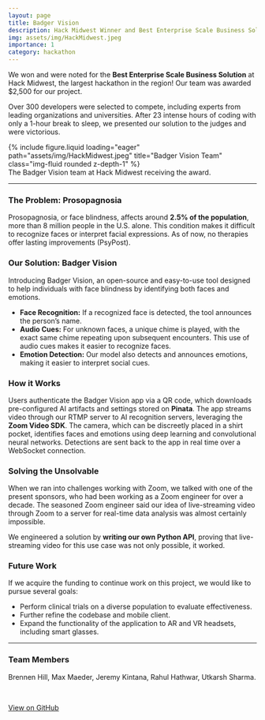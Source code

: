 ```yaml
---
layout: page
title: Badger Vision
description: Hack Midwest Winner and Best Enterprise Scale Business Solution
img: assets/img/HackMidwest.jpeg
importance: 1
category: hackathon
---
```


We won and were noted for the **Best Enterprise Scale Business Solution** at Hack Midwest, the largest hackathon in the region! Our team was awarded $2,500 for our project.

Over 300 developers were selected to compete, including experts from leading organizations and universities. After 23 intense hours of coding with only a 1-hour break to sleep, we presented our solution to the judges and were victorious.

<div class="row">
    <div class="col-sm mt-3 mt-md-0">
        {% include figure.liquid loading="eager" path="assets/img/HackMidwest.jpeg" title="Badger Vision Team" class="img-fluid rounded z-depth-1" %}
    </div>
</div>
<div class="caption">
    The Badger Vision team at Hack Midwest receiving the award.
</div>

---

### The Problem: Prosopagnosia

Prosopagnosia, or face blindness, affects around **2.5% of the population**, more than 8 million people in the U.S. alone. This condition makes it difficult to recognize faces or interpret facial expressions. As of now, no therapies offer lasting improvements (PsyPost).

### Our Solution: Badger Vision

Introducing Badger Vision, an open-source and easy-to-use tool designed to help individuals with face blindness by identifying both faces and emotions.

- **Face Recognition:** If a recognized face is detected, the tool announces the person’s name.
- **Audio Cues:** For unknown faces, a unique chime is played, with the exact same chime repeating upon subsequent encounters. This use of audio cues makes it easier to recognize faces.
- **Emotion Detection:** Our model also detects and announces emotions, making it easier to interpret social cues.

### How it Works

Users authenticate the Badger Vision app via a QR code, which downloads pre-configured AI artifacts and settings stored on **Pinata**. The app streams video through our RTMP server to AI recognition servers, leveraging the **Zoom Video SDK**. The camera, which can be discreetly placed in a shirt pocket, identifies faces and emotions using deep learning and convolutional neural networks. Detections are sent back to the app in real time over a WebSocket connection.

### Solving the Unsolvable

When we ran into challenges working with Zoom, we talked with one of the present sponsors, who had been working as a Zoom engineer for over a decade. The seasoned Zoom engineer said our idea of live-streaming video through Zoom to a server for real-time data analysis was almost certainly impossible.

We engineered a solution by **writing our own Python API**, proving that live-streaming video for this use case was not only possible, it worked.

### Future Work

If we acquire the funding to continue work on this project, we would like to pursue several goals:

- Perform clinical trials on a diverse population to evaluate effectiveness.
- Further refine the codebase and mobile client.
- Expand the functionality of the application to AR and VR headsets, including smart glasses.

---

### Team Members

Brennen Hill, Max Maeder, Jeremy Kintana, Rahul Hathwar, Utkarsh Sharma.

<br>

<a href="https://github.com/Bell-Herald/BadgerVision" class="btn btn-primary btn-lg" role="button" target="_blank" rel="noopener noreferrer">View on GitHub</a>
